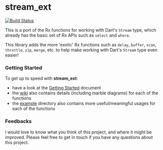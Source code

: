 stream_ext
========

[![Build Status](https://drone.io/github.com/theburningmonk/stream_ext/status.png)](https://drone.io/github.com/theburningmonk/stream_ext/latest)

This is a port of the Rx functions for working with Dart's `Stream` type, which already has the basic set of Rx APIs such as `select` and `where`.

This library adds the more 'exotic' Rx functions such as `delay`, `buffer`, `scan`, `throttle`, `zip`, `merge`, etc. to help make working with Dart's `Stream` type even easier!

### Getting Started

To get up to speed with **stream_ext**:

* have a look at the [Getting Started](https://github.com/theburningmonk/stream_ext/blob/master/doc/getting_started.md) document
* the [wiki](https://github.com/theburningmonk/stream_ext/wiki) also contains details (including marble diagrams) for each of the functions
* the [example](https://github.com/theburningmonk/stream_ext/tree/master/example) directory also contains more useful/meaningful usages for each of the functions


### Feedbacks

I would love to know what you think of this project, and where it might be improved. Please feel free to get in touch if you have any questions about this project.
